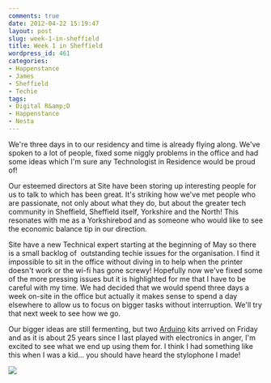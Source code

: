 ```yaml
---
comments: true
date: 2012-04-22 15:19:47
layout: post
slug: week-1-in-sheffield
title: Week 1 in Sheffield
wordpress_id: 461
categories:
- Happenstance
- James
- Sheffield
- Techie
tags:
- Digital R&amp;D
- Happenstance
- Nesta
---
```


We're three days in to our residency and time is already flying along. We've spoken to a lot of people, fixed some niggly problems in the office and had some ideas which I'm sure any Technologist in Residence would be proud of!

Our esteemed directors at Site have been storing up interesting people for us to talk to which has been great. It's striking how we've met people who are passionate, not only about what they do, but about the greater tech community in Sheffield, Sheffield itself, Yorkshire and the North! This resonates with me as a Yorkshirebod and as someone who would like to see the economic balance tip in our direction.

Site have a new Technical expert starting at the beginning of May so there is a small backlog of  outstanding techie issues for the organisation. I find it impossible to sit in the office without diving in to help when the printer doesn't work or the wi-fi has gone screwy! Hopefully now we've fixed some of the more pressing issues but it is highlighted for me that I have to be careful with my time. We had decided that we would spend three days a week on-site in the office but actually it makes sense to spend a day elsewhere to allow us to focus on bigger tasks without interruption. We'll try that next week to see how we go.

Our bigger ideas are still fermenting, but two [Arduino](http://arduino.cc/hu/Guide/Introduction) kits arrived on Friday and as it is about 25 years since I last played with electronics in anger, I'm excited to see what we end up using them for. I think I had something like this when I was a kid... you should have heard the stylophone I made!

![](http://ecx.images-amazon.com/images/I/51jZKCqIj4L._SL500_AA300_.jpg)
